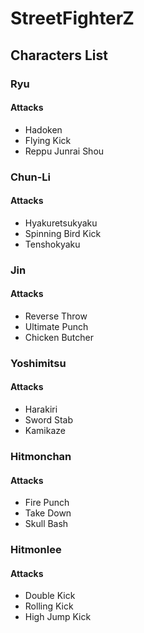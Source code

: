# StreetFighterZ

## Characters List

### Ryu
#### Attacks
- Hadoken
- Flying Kick
- Reppu Junrai Shou

### Chun-Li
#### Attacks
- Hyakuretsukyaku
- Spinning Bird Kick
- Tenshokyaku

### Jin
#### Attacks
- Reverse Throw
- Ultimate Punch
- Chicken Butcher

### Yoshimitsu
#### Attacks
- Harakiri
- Sword Stab
- Kamikaze

### Hitmonchan
#### Attacks
- Fire Punch
- Take Down
- Skull Bash

### Hitmonlee
#### Attacks
- Double Kick
- Rolling Kick
- High Jump Kick
